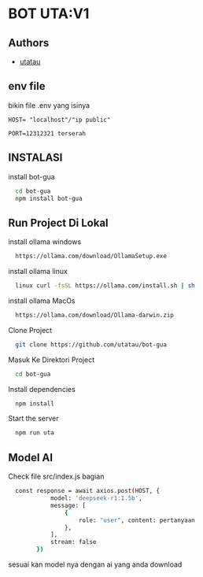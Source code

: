 # BOT UTA:V1

## Authors

- [utatau](https://www.github.com/utatau)

## env file

bikin file .env yang isinya

`HOST= "localhost"/"ip public"`

`PORT=12312321 terserah`

## INSTALASI

install bot-gua

```bash
  cd bot-gua
  npm install bot-gua
```

## Run Project Di Lokal

install ollama windows

```bash
  https://ollama.com/download/OllamaSetup.exe
```

install ollama linux

```bash
  linux curl -fsSL https://ollama.com/install.sh | sh
```

install ollama MacOs

```bash
  https://ollama.com/download/Ollama-darwin.zip
```

Clone Project

```bash
  git clone https://github.com/utatau/bot-gua
```

Masuk Ke Direktori Project

```bash
  cd bot-gua
```

Install dependencies

```bash
  npm install
```

Start the server

```bash
  npm run uta
```

## Model AI

Check file src/index.js
bagian

```bash
  const response = await axios.post(HOST, {
            model: 'deepseek-r1:1.5b',
            message: [
                {
                    role: "user", content: pertanyaan
                },
            ],
            stream: false
        })
```

sesuai kan model nya dengan ai yang anda download
